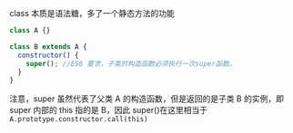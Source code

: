 class 本质是语法糖，多了一个静态方法的功能

```javascript
class A {}

class B extends A {
  constructor() {
    super(); //ES6 要求，子类的构造函数必须执行一次super函数。
  }
}
```

注意，super 虽然代表了父类 A 的构造函数，但是返回的是子类 B 的实例，即 super 内部的 this 指的是 B，因此 super()在这里相当于 `A.prototype.constructor.call(this)`
